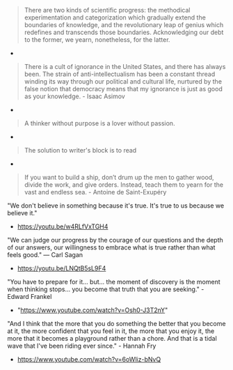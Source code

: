 > There are two kinds of scientific progress: the methodical experimentation and categorization which gradually extend the boundaries of knowledge, and the revolutionary leap of genius which redefines and transcends those boundaries. Acknowledging our debt to the former, we yearn, nonetheless, for the latter.
* [](https://www.youtube.com/watch?v=ltLUadnCyi0)


> There is a cult of ignorance in the United States, and there has always been. The strain of anti-intellectualism has been a constant thread winding its way through our political and cultural life, nurtured by the false notion that democracy means that my ignorance is just as good as your knowledge. - Isaac Asimov
* [](https://www.youtube.com/watch?v=365kJOsFd3w)


> A thinker without purpose is a lover without passion.
* [](https://www.youtube.com/watch?v=Osh0-J3T2nY)


> The solution to writer's block is to read
* [](https://www.youtube.com/watch?v=U_6AYX42gkU)


> If you want to build a ship, don’t drum up the men to gather wood, divide the work, and give orders. Instead, teach them to yearn for the vast and endless sea. - Antoine de Saint-Exupéry

"We don't believe in something because it's true. It's true to us because we believe it."
- https://youtu.be/w4RLfVxTGH4

"We can judge our progress by the courage of our questions and the depth of our answers, our willingness to embrace what is true rather than what feels good." ― Carl Sagan
- https://youtu.be/LNQtB5sL9F4


"You have to prepare for it... but... the moment of discovery is the moment when thinking stops... you become that truth that you are seeking." - Edward Frankel
- "https://www.youtube.com/watch?v=Osh0-J3T2nY"

"And I think that the more that you do something the better that you become at it, the more confident that you feel in it, the more that you enjoy it, the more that it becomes a playground rather than a chore. And that is a tidal wave that I've been riding ever since." - Hannah Fry
- https://www.youtube.com/watch?v=6oWliz-bNvQ
